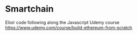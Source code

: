 # Smartchain

Elixir code following along the Javascript Udemy course https://www.udemy.com/course/build-ethereum-from-scratch
